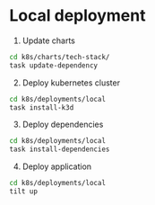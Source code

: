 # Local deployment

1. Update charts

```bash
cd k8s/charts/tech-stack/
task update-dependency
```

2. Deploy kubernetes cluster

```bash
cd k8s/deployments/local
task install-k3d
```

3. Deploy dependencies

```bash
cd k8s/deployments/local
task install-dependencies
```

4. Deploy application

```bash
cd k8s/deployments/local
tilt up
```
